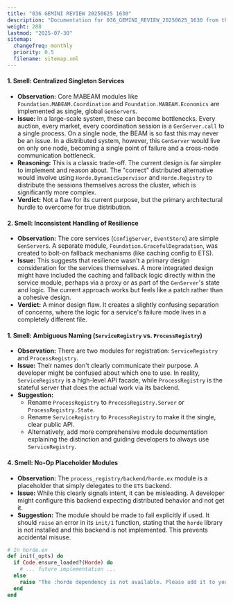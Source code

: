 ```yaml
---
title: "036 GEMINI REVIEW 20250625 1630"
description: "Documentation for 036_GEMINI_REVIEW_20250625_1630 from the Foundation repository."
weight: 288
lastmod: "2025-07-30"
sitemap:
  changefreq: monthly
  priority: 0.5
  filename: sitemap.xml
---
```


 
#### 1. Smell: Centralized Singleton Services
*   **Observation:** Core MABEAM modules like `Foundation.MABEAM.Coordination` and `Foundation.MABEAM.Economics` are implemented as single, global `GenServer`s.
*   **Issue:** In a large-scale system, these can become bottlenecks. Every auction, every market, every coordination session is a `GenServer.call` to a single process. On a single node, the BEAM is so fast this may never be an issue. In a distributed system, however, this `GenServer` would live on only one node, becoming a single point of failure and a cross-node communication bottleneck.
*   **Reasoning:** This is a classic trade-off. The current design is far simpler to implement and reason about. The "correct" distributed alternative would involve using `Horde.DynamicSupervisor` and `Horde.Registry` to distribute the sessions themselves across the cluster, which is significantly more complex.
*   **Verdict:** Not a flaw for its current purpose, but the primary architectural hurdle to overcome for true distribution.

#### 2. Smell: Inconsistent Handling of Resilience
*   **Observation:** The core services (`ConfigServer`, `EventStore`) are simple `GenServer`s. A separate module, `Foundation.GracefulDegradation`, was created to bolt-on fallback mechanisms (like caching config to ETS).
*   **Issue:** This suggests that resilience wasn't a primary design consideration for the services themselves. A more integrated design might have included the caching and fallback logic directly within the service module, perhaps via a proxy or as part of the `GenServer`'s state and logic. The current approach works but feels like a patch rather than a cohesive design.
*   **Verdict:** A minor design flaw. It creates a slightly confusing separation of concerns, where the logic for a service's failure mode lives in a completely different file.

 
 

#### 1. Smell: Ambiguous Naming (`ServiceRegistry` vs. `ProcessRegistry`)
*   **Observation:** There are two modules for registration: `ServiceRegistry` and `ProcessRegistry`.
*   **Issue:** Their names don't clearly communicate their purpose. A developer might be confused about which one to use. In reality, `ServiceRegistry` is a high-level API facade, while `ProcessRegistry` is the stateful server that does the actual work via its backend.
*   **Suggestion:**
    *   Rename `ProcessRegistry` to `ProcessRegistry.Server` or `ProcessRegistry.State`.
    *   Rename `ServiceRegistry` to `ProcessRegistry` to make it the single, clear public API.
    *   Alternatively, add more comprehensive module documentation explaining the distinction and guiding developers to always use `ServiceRegistry`.

 

#### 4. Smell: No-Op Placeholder Modules
*   **Observation:** The `process_registry/backend/horde.ex` module is a placeholder that simply delegates to the `ETS` backend.
*   **Issue:** While this clearly signals intent, it can be misleading. A developer might configure this backend expecting distributed behavior and not get it.
*   **Suggestion:** The module should be made to fail explicitly if used. It should `raise` an error in its `init/1` function, stating that the `horde` library is not installed and this backend is not implemented. This prevents accidental misuse.

```elixir
# In horde.ex
def init(_opts) do
  if Code.ensure_loaded?(Horde) do
    # ... future implementation ...
  else
    raise "The :horde dependency is not available. Please add it to your mix.exs file to use the Horde backend."
  end
end
```
